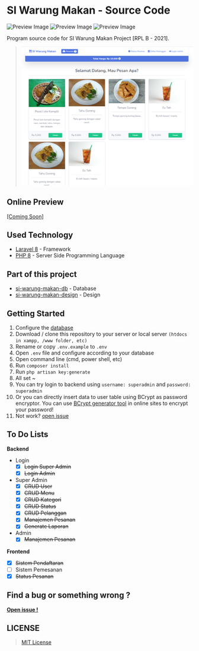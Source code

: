 # SI Warung Makan - Source Code

![Preview Image](https://img.shields.io/github/last-commit/theskinnyrat/si-warung-makan?style=flat-square)
![Preview Image](https://img.shields.io/github/languages/count/theskinnyrat/si-warung-makan?style=flat-square)
![Preview Image](https://img.shields.io/github/languages/top/theskinnyrat/si-warung-makan?style=flat-square)

Program source code for SI Warung Makan Project [RPL B - 2021].
> ![Preview Image](https://github.com/theskinnyrat/si-warung-makan/raw/master/preview.png)

## Online Preview

 [[Coming Soon]](#online-preview)

## Used Technology

- [Laravel 8](https://laravel.com/) - Framework
- [PHP 8](https://www.php.net/releases/8.0/en.php) - Server Side Programming Language

## Part of this project

- [si-warung-makan-db](https://github.com/TheSkinnyRat/si-warung-makan-db) - Database
- [si-warung-makan-design](https://github.com/TheSkinnyRat/si-warung-makan-design) - Design

## Getting Started

1. Configure the [database](#part-of-this-project)
2. Download / clone this repository to your server or local server `(htdocs in xampp, /www folder, etc)`
3. Rename or copy `.env.example` to `.env`
4. Open `.env` file and configure according to your database
5. Open command line (cmd, power shell, etc)
6. Run `composer install`
7. Run `php artisan key:generate`
8. All set ~
9. You can try login to backend using `username: superadmin` and `password: superadmin`
10. Or you can directly insert data to user table using BCrypt as password encryptor. You can use [BCrypt generator tool](https://bcrypt-generator.com/) in online sites to encrypt your password!
11. Not work? [open issue](https://github.com/TheSkinnyRat/si-warung-makan/issues)

## To Do Lists

**Backend**
- Login
    - [x] ~~Login Super Admin~~
    - [x] ~~Login Admin~~
- Super Admin
    - [x] ~~CRUD User~~
    - [x] ~~CRUD Menu~~
    - [x] ~~CRUD Kategori~~
    - [x] ~~CRUD Status~~
    - [x] ~~CRUD Pelanggan~~
    - [x] ~~Manajemen Pesanan~~
    - [x] ~~Generate Laporan~~
- Admin
    - [x] ~~Manajemen Pesanan~~

**Frontend**
- [x] ~~Sistem Pendaftaran~~
- [ ] Sistem Pemesanan
- [x] ~~Status Pesanan~~

## Find a bug or something wrong ?
**[Open issue !](https://github.com/TheSkinnyRat/si-warung-makan/issues)**

## LICENSE

> [MIT License](https://github.com/TheSkinnyRat/si-warung-makan/blob/master/LICENSE)
